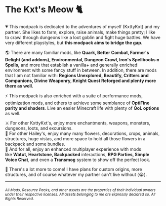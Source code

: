 The Kxt's Meow 🐈
=================

💗 This modpack is dedicated to the adventures of myself (KxttyKxt) and my partner. She likes to farm, explore, raise animals, make things pretty; I like to crawl through dungeons like a loot goblin and fight huge battles. We have very different playstyles, but **this modpack aims to bridge the gap**.

🌎 There are many familiar mods, like **Quark, Better Combat, Farmer's Delight (and addons), Environmental, Dungeon Crawl, Iron's Spellbooks n Spells,** and more that establish a vanilla+ and generally enriched environment with some fancy stuff in between. In addition, there are mods that I am not familiar with: **Regions Unexplored, Beautify, Critters and Companions, Divine Weaponry, Knight Quest Reforged and plenty more there as well.**

⚡ This modpack is also enriched with a suite of performance mods, optimization mods, and others to achieve some semblance of **OptiFine parity and shaders**. Live an easier Minecraft life with plenty of **QoL options** as well.

⚔️ For other KxttyKxt's, enjoy more enchantments, weapons, monsters, dungeons, loots, and excursions.  
💐 For other Hailey's, enjoy many many flowers, decorations, crops, animals, structures, huge vistas, and more space to hold all those flowers in a backpack and some bundles.   
💬 And for all, enjoy an enhanced multiplayer experience with mods like **Watut, Heartstone, Backpacked** interactions, **RPG Parties, Simple Voice Chat**, and even a **Transmog** system to show off the perfect look.

🌠 There's a lot more to come! I have plans for custom origins, more structures, and of course whatever my partner can't live without (😭).

* * *

<h6><sup><i>All Mods, Resource Packs, and other assets are the properties of their individual owners under their respective licenses. All assets belonging to me are expressly declared so. All Rights Reserved.</i></sup></h6>
